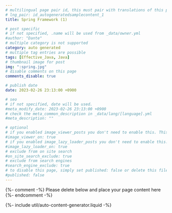 ```yaml
---
# multilingual page pair id, this must pair with translations of this page. (This name must be unique)
# lng_pair: id_autogeneratedsamplecontent_1
title: Spring Framework (1)

# post specific
# if not specified, .name will be used from _data/owner.yml
#author: "Dante"
# multiple category is not supported
category: auto generated
# multiple tag entries are possible
tags: [Effective_Java, Java]
# thumbnail image for post
img: ":spring.jpg"
# disable comments on this page
comments_disable: true

# publish date
date: 2023-02-26 23:13:00 +0900

# seo
# if not specified, date will be used.
#meta_modify_date: 2023-02-26 23:13:00 +0900
# check the meta_common_description in _data/lang/[language].yml
#meta_description: ""

# optional
# if you enabled image_viewer_posts you don't need to enable this. This is only if image_viewer_posts = false
#image_viewer_on: true
# if you enabled image_lazy_loader_posts you don't need to enable this. This is only if image_lazy_loader_posts = false
#image_lazy_loader_on: true
# exclude from on site search
#on_site_search_exclude: true
# exclude from search engines
#search_engine_exclude: true
# to disable this page, simply set published: false or delete this file
#published: false
---
```

{%- comment -%} Please delete below and place your page content here {%- endcomment -%}

{%- include util/auto-content-generator.liquid -%}

<!-- outline-start -->


<!-- outline-end -->
